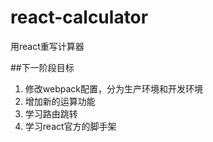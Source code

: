 # react-calculator
用react重写计算器


##下一阶段目标
1.  修改webpack配置，分为生产环境和开发环境
2.  增加新的运算功能
3.  学习路由跳转
4.  学习react官方的脚手架


